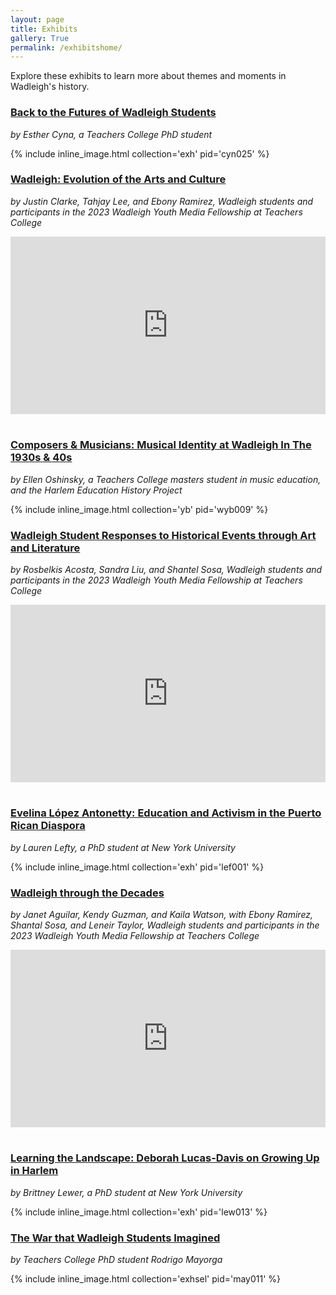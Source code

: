 ```yaml
---
layout: page
title: Exhibits
gallery: True
permalink: /exhibitshome/
---
```


Explore these exhibits to learn more about themes and moments in Wadleigh's history.

### [Back to the Futures of Wadleigh Students](/exhibits/cyna)

_by Esther Cyna, a Teachers College PhD student_

{% include inline_image.html collection='exh' pid='cyn025' %}

### [Wadleigh: Evolution of the Arts and Culture](/exhibits/evolution/)

_by Justin Clarke, Tahjay Lee, and Ebony Ramirez, Wadleigh students and participants in the 2023 Wadleigh Youth Media Fellowship at Teachers College_

<div style="padding:56.25% 0 0 0;position:relative;"><iframe src="https://player.vimeo.com/video/913097654?badge=0&amp;autopause=0&amp;player_id=0&amp;app_id=58479" frameborder="0" allow="autoplay; fullscreen; picture-in-picture" style="position:absolute;top:0;left:0;width:100%;height:100%;" title="Wadleigh120_EvolutionofArts"></iframe></div><script src="https://player.vimeo.com/api/player.js"></script>
<br>

### [Composers & Musicians: Musical Identity at Wadleigh In The 1930s & 40s](/exhibits/oshinsky/)

_by Ellen Oshinsky, a Teachers College masters student in music education, and the Harlem Education History Project_

{% include inline_image.html collection='yb' pid='wyb009' %}

### [Wadleigh Student Responses to Historical Events through Art and Literature](/exhibits/responses/)

_by Rosbelkis Acosta, Sandra Liu, and Shantel Sosa, Wadleigh students and participants in the 2023 Wadleigh Youth Media Fellowship at Teachers College_

<div style="padding:56.25% 0 0 0;position:relative;"><iframe src="https://player.vimeo.com/video/913097420?badge=0&amp;autopause=0&amp;player_id=0&amp;app_id=58479" frameborder="0" allow="autoplay; fullscreen; picture-in-picture" style="position:absolute;top:0;left:0;width:100%;height:100%;" title="Wadleigh120_Response_Captioned"></iframe></div><script src="https://player.vimeo.com/api/player.js"></script>
<br>

### [Evelina López Antonetty: Education and Activism in the Puerto Rican Diaspora](/exhibits/lefty/)

_by Lauren Lefty, a PhD student at New York University_

{% include inline_image.html collection='exh' pid='lef001' %}

### [Wadleigh through the Decades](/exhibits/decades/)

_by Janet Aguilar, Kendy Guzman, and Kaila Watson, with Ebony Ramirez, Shantal Sosa, and Leneir Taylor, Wadleigh students and participants in the 2023 Wadleigh Youth Media Fellowship at Teachers College_

<div style="padding:56.25% 0 0 0;position:relative;"><iframe src="https://player.vimeo.com/video/913097597?badge=0&amp;autopause=0&amp;player_id=0&amp;app_id=58479" frameborder="0" allow="autoplay; fullscreen; picture-in-picture" style="position:absolute;top:0;left:0;width:100%;height:100%;" title="Wadleigh120_Decades"></iframe></div><script src="https://player.vimeo.com/api/player.js"></script>
<br>

### [Learning the Landscape: Deborah Lucas-Davis on Growing Up in Harlem](/exhibits/lewer/)

_by Brittney Lewer, a PhD student at New York University_

{% include inline_image.html collection='exh' pid='lew013' %}

### [The War that Wadleigh Students Imagined](/exhibits/mayorga/)

_by Teachers College PhD student Rodrigo Mayorga_

{% include inline_image.html collection='exhsel' pid='may011' %}